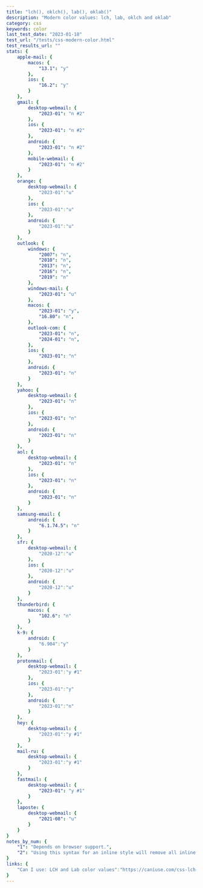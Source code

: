 ```yaml
---
title: "lch(), oklch(), lab(), oklab()"
description: "Modern color values: lch, lab, oklch and oklab"
category: css
keywords: color
last_test_date: "2023-01-18"
test_url: "/tests/css-modern-color.html"
test_results_url: ""
stats: {
	apple-mail: {
		macos: {
			"13.1": "y"
		},
		ios: {
			"16.2": "y"
		}
	},
	gmail: {
		desktop-webmail: {
			"2023-01": "n #2"
		},
		ios: {
			"2023-01": "n #2"
		},
		android: {
            "2023-01": "n #2"
		},
        mobile-webmail: {
            "2023-01": "n #2"
        }
	},
    orange: {
        desktop-webmail: {
            "2023-01":"u"
        },
        ios: {
            "2023-01":"u"
        },
        android: {
            "2023-01":"u"
        }
    },
	outlook: {
		windows: {
			"2007": "n",
			"2010": "n",
			"2013": "n",
			"2016": "n",
			"2019": "n"
		},
		windows-mail: {
			"2023-01": "u"
		},
		macos: {
			"2023-01": "y",
			"16.80": "n",
		},
		outlook-com: {
			"2023-01": "n",
			"2024-01": "n",
		},
		ios: {
			"2023-01": "n"
		},
		android: {
            "2023-01": "n"
		}
	},
	yahoo: {
		desktop-webmail: {
			"2023-01": "n"
		},
		ios: {
            "2023-01": "n"
		},
		android: {
			"2023-01": "n"
		}
	},
	aol: {
		desktop-webmail: {
            "2023-01": "n"
		},
		ios: {
            "2023-01": "n"
		},
		android: {
            "2023-01": "n"
		}
	},
	samsung-email: {
		android: {
			"6.1.74.5": "n"
		}
	},
    sfr: {
        desktop-webmail: {
            "2020-12":"u"
        },
        ios: {
            "2020-12":"u"
        },
        android: {
            "2020-12":"u"
        }
    },
	thunderbird: {
		macos: {
			"102.6": "n"
		}
	},
	k-9: {
		android: {
			"6.904":"y"
		}
  	},
    protonmail: {
        desktop-webmail: {
            "2023-01":"y #1"
        },
        ios: {
            "2023-01":"y"
        },
        android: {
            "2023-01":"n"
        }
    },
    hey: {
        desktop-webmail: {
            "2023-01":"y #1"
        }
    },
    mail-ru: {
        desktop-webmail: {
            "2023-01":"y #1"
        }
    },
	fastmail: {
		desktop-webmail: {
			"2023-01": "y #1"
		}
	},
    laposte: {
        desktop-webmail: {
            "2021-08": "u"
        }
    }
}
notes_by_num: {
    "1": "Depends on browser support.",
	"2": "Using this syntax for an inline style will remove all inline styles applied to that element." 
}
links: {
    "Can I use: LCH and Lab color values":"https://caniuse.com/css-lch-lab"
}
---
```

